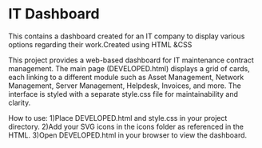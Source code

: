 # IT Dashboard
This contains a dashboard created for an IT company to display various options regarding their work.Created using HTML &CSS

This project provides a web-based dashboard for IT maintenance contract management. The main page (DEVELOPED.html) displays a grid of cards, each linking to a different module such as Asset Management, Network Management, Server Management, Helpdesk, Invoices, and more. The interface is styled with a separate style.css file for maintainability and clarity.

How to use:
1)Place DEVELOPED.html and style.css in your project directory.
2)Add your SVG icons in the icons folder as referenced in the HTML.
3)Open DEVELOPED.html in your browser to view the dashboard.
